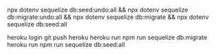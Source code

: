 npx dotenv sequelize db:seed:undo:all && npx dotenv sequelize db:migrate:undo:all && npx dotenv sequelize db:migrate && npx dotenv sequelize db:seed:all


heroku login
git push heroku
heroku run npm run sequelize db:migrate
heroku run npm run sequelize db:seed:all